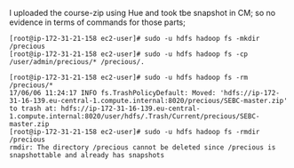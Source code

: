 I uploaded the course-zip using Hue and took tbe snapshot in CM; so no evidence in terms of commands for those parts;

```
[root@ip-172-31-21-158 ec2-user]# sudo -u hdfs hadoop fs -mkdir /precious
[root@ip-172-31-21-158 ec2-user]# sudo -u hdfs hadoop fs -cp /user/admin/precious/* /precious/.
```


```
[root@ip-172-31-21-158 ec2-user]# sudo -u hdfs hadoop fs -rm /precious/*
17/06/06 11:24:17 INFO fs.TrashPolicyDefault: Moved: 'hdfs://ip-172-31-16-139.eu-central-1.compute.internal:8020/precious/SEBC-master.zip' to trash at: hdfs://ip-172-31-16-139.eu-central-1.compute.internal:8020/user/hdfs/.Trash/Current/precious/SEBC-master.zip
[root@ip-172-31-21-158 ec2-user]# sudo -u hdfs hadoop fs -rmdir /precious
rmdir: The directory /precious cannot be deleted since /precious is snapshottable and already has snapshots
```